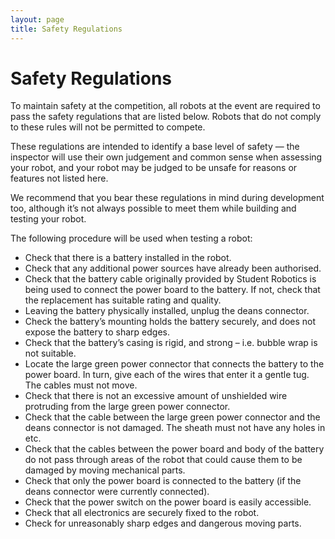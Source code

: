 ```yaml
---
layout: page
title: Safety Regulations
---
```


# Safety Regulations

To maintain safety at the competition, all robots at the event are required to pass the safety regulations that are listed below. Robots that do not comply to these rules will not be permitted to compete.

These regulations are intended to identify a base level of safety — the inspector will use their own judgement and common sense when assessing your robot, and your robot may be judged to be unsafe for reasons or features not listed here.

We recommend that you bear these regulations in mind during development too, although it’s not always possible to meet them while building and testing your robot.

The following procedure will be used when testing a robot:
- Check that there is a battery installed in the robot.
- Check that any additional power sources have already been authorised.
- Check that the battery cable originally provided by Student Robotics is being used to connect the power board to the battery. If not, check that the replacement has suitable rating and quality.
- Leaving the battery physically installed, unplug the deans connector.
- Check the battery’s mounting holds the battery securely, and does not expose the battery to sharp edges.
- Check that the battery’s casing is rigid, and strong – i.e. bubble wrap is not suitable.
- Locate the large green power connector that connects the battery to the power board. In turn, give each of the wires that enter it a gentle tug. The cables must not move.
- Check that there is not an excessive amount of unshielded wire protruding from the large green power connector.
- Check that the cable between the large green power connector and the deans connector is not damaged. The sheath must not have any holes in etc.
- Check that the cables between the power board and body of the battery do not pass through areas of the robot that could cause them to be damaged by moving mechanical parts.
- Check that only the power board is connected to the battery (if the deans connector were currently connected).
- Check that the power switch on the power board is easily accessible.
- Check that all electronics are securely fixed to the robot.
- Check for unreasonably sharp edges and dangerous moving parts.
